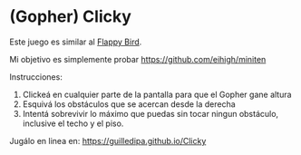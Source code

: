 # (Gopher) Clicky

Este juego es similar al
[Flappy Bird](https://en.wikipedia.org/wiki/Flappy_Bird).

Mi objetivo es simplemente probar <https://github.com/eihigh/miniten>

Instrucciones:

1. Clickeá en cualquier parte de la pantalla para que el Gopher gane altura
1. Esquivá los obstáculos que se acercan desde la derecha
1. Intentá sobrevivir lo máximo que puedas sin tocar ningun obstáculo, inclusive
   el techo y el piso.

Jugálo en linea en: <https://guilledipa.github.io/Clicky>
